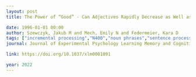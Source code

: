 ```yaml
---
layout: post
title: The Power of “Good” - Can Adjectives Rapidly Decrease as Well as Increase the Availability of the Upcoming Noun?

date: 1996-01-01 00:00
author: Szewczyk, Jakub M and Mech, Emily N and Federmeier, Kara D
tags: ["incremental processing","N400","noun phrases","sentence processing","updating"]
journal: Journal of Experimental Psychology Learning Memory and Cognition

link: https://doi.org/10.1037/xlm0001091

year: 2022
---
```




